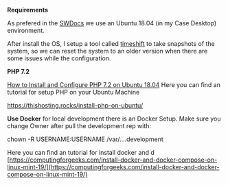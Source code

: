**Requirements**

As prefered in the [SWDocs](https://docs.shopware.com/en/shopware-platform-dev-en/getting-started/requirements) we use an Ubuntu 18.04 (in my Case Desktop) environment.

After install the OS, I setup a tool called [timeshift](https://github.com/teejee2008/timeshift) to take snapshots of the system, so we can reset the system to an older version when there are some issues while the configuration.

**PHP 7.2**

[How to Install and Configure PHP 7.2 on Ubuntu 18.04](https://www.vultr.com/docs/configure-php-7-2-on-ubuntu-18-04)
Here you can find an tutorial for setup PHP on your Ubuntu Machine

https://thishosting.rocks/install-php-on-ubuntu/


**Use Docker**
for local development there is an Docker Setup.
Make sure you change Owner after pull the development rep with:

chown -R USERNAME:USERNAME /var/....development

Here you can find an tutorial for install docker and d
[https://computingforgeeks.com/install-docker-and-docker-compose-on-linux-mint-19/](https://computingforgeeks.com/install-docker-and-docker-compose-on-linux-mint-19/)


<!--stackedit_data:
eyJoaXN0b3J5IjpbLTk3NTA0ODc1Nl19
-->